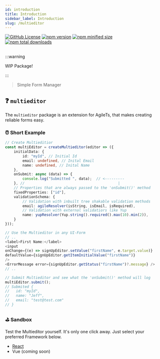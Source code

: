 ```yaml
---
id: introduction
title: Introduction
sidebar_label: Introduction
slug: /multieditor
---
```


<a href="https://github.com/agile-ts/agile">
  <img src="https://img.shields.io/github/license/agile-ts/agile.svg?label=license&style=flat&colorA=293140&colorB=4a4872" alt="GitHub License"/></a>
<a href="https://npm.im/@agile-ts/multieditor">
  <img src="https://img.shields.io/npm/v/@agile-ts/multieditor.svg?label=npm&style=flat&colorA=293140&colorB=4a4872" alt="npm version"/></a>
<a href="https://npm.im/@agile-ts/multieditor">
  <img src="https://img.shields.io/bundlephobia/min/@agile-ts/multieditor.svg?label=minified%20size&style=flat&colorA=293140&colorB=4a4872" alt="npm minified size"/></a>
<a href="https://npm.im/@agile-ts/multieditor">
  <img src="https://img.shields.io/npm/dt/@agile-ts/multieditor.svg?label=downloads&style=flat&colorA=293140&colorB=4a4872" alt="npm total downloads"/></a>

<br />
<br />

:::warning

WIP Package!

:::

> Simple Form Manager

## ❓ `multieditor` 

The `multieditor` package is an extension for AgileTs, that makes creating reliable forms easy.

### ⏰ Short Example
```ts
// Create Multieditior 
const multiEditor = createMultieditor(editor => ({
    initialData: {
        id: "myId", // Initial Id
        email: undefined, // Inital Email
        name: undefined, // Inital Name
    },
    onSubmit: async (data) => {
        console.log("Submitted ", data);  // <---------
    }, //                                           |
    // Properties that are always passed to the 'onSubmit()' method
    fixedProperties: ["id"],
    validationSchema: {
        // Validation with inbuilt tree shakable validation methods
        email: agileResolver(isString, isEmail, isRequired),
        // Validation with external validatiors like Yup
        name: yupResolver(Yup.string().required().max(10).min(2)),
    }
}));

// Use the Multieditor in any UI-Form
// ..
<label>First Name:</label>
<input
onChange={(e) => signUpEditor.setValue("firstName", e.target.value)}
defaultValue={signUpEditor.getItemInitialValue("firstName")}
/>
<ErrorMessage error={signUpEditor.getStatus("firstName")?.message} />
// ..

// Submit Multieditor and see what the 'onSubmit()' method will log
multiEditor.submit();
// Submited {
//   id: "myId",
//   name: "Jeff",
//   email: "test@test.com"
// }
```

### ⛳️ Sandbox
Test the Multieditor yourself. It's only one click away. Just select your preferred Framework below.
- [React](https://codesandbox.io/s/multieditor-yxt4x)
- Vue (coming soon)

